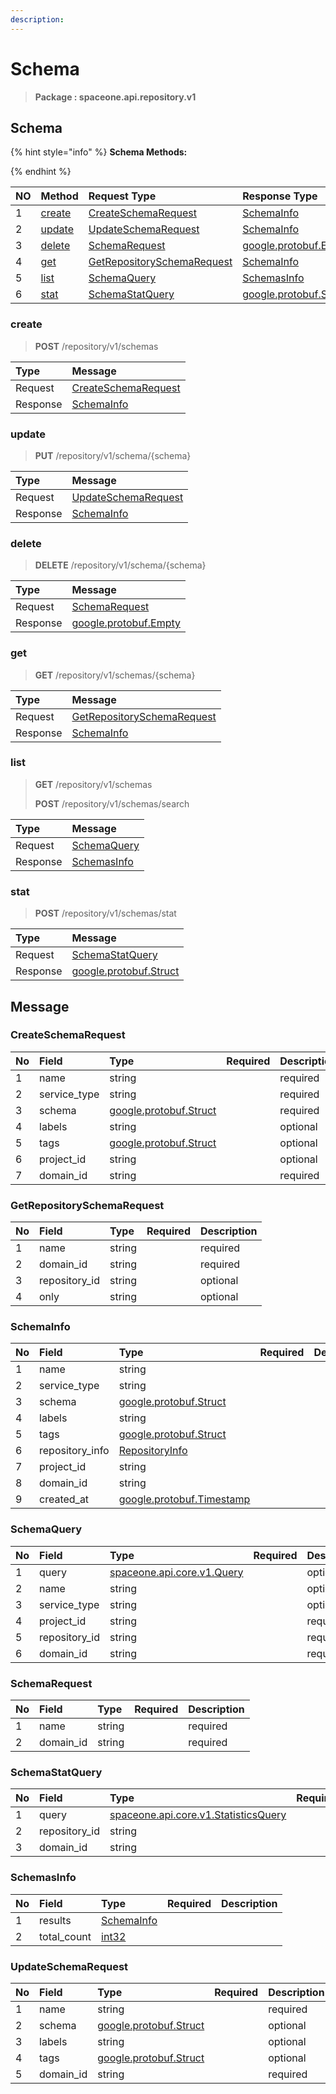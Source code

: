```yaml
---
description:  
---
```

# Schema

>  **Package : spaceone.api.repository.v1**

## Schema

{% hint style="info" %}
**Schema Methods:**

{%  endhint %}


| NO |  Method | Request Type | Response Type | Description |
| :--- | :--- | :--- | :--- | :--- |
| 1 | [create](Schema.md#create)| [CreateSchemaRequest](Schema.md#createschemarequest)| [SchemaInfo](Schema.md#schemainfo) |  |
| 2 | [update](Schema.md#update)| [UpdateSchemaRequest](Schema.md#updateschemarequest)| [SchemaInfo](Schema.md#schemainfo) |  |
| 3 | [delete](Schema.md#delete)| [SchemaRequest](Schema.md#schemarequest)|[google.protobuf.Empty](https://github.com/protocolbuffers/protobuf/blob/master/src/google/protobuf/empty.proto)|  |
| 4 | [get](Schema.md#get)| [GetRepositorySchemaRequest](Schema.md#getrepositoryschemarequest)| [SchemaInfo](Schema.md#schemainfo) |  |
| 5 | [list](Schema.md#list)| [SchemaQuery](Schema.md#schemaquery)| [SchemasInfo](Schema.md#schemasinfo) |  |
| 6 | [stat](Schema.md#stat)| [SchemaStatQuery](Schema.md#schemastatquery)|[google.protobuf.Struct](https://github.com/protocolbuffers/protobuf/blob/master/src/google/protobuf/struct.proto)|  |

### create
> **POST** /repository/v1/schemas
>



| Type | Message |
| :--- | :--- |
| Request | [CreateSchemaRequest](Schema.md#createschemarequest) |
| Response |  [SchemaInfo](Schema.md#schemainfo)  |



### update
> **PUT** /repository/v1/schema/{schema}
>



| Type | Message |
| :--- | :--- |
| Request | [UpdateSchemaRequest](Schema.md#updateschemarequest) |
| Response |  [SchemaInfo](Schema.md#schemainfo)  |



### delete
> **DELETE** /repository/v1/schema/{schema}
>



| Type | Message |
| :--- | :--- |
| Request | [SchemaRequest](Schema.md#schemarequest) |
| Response | [google.protobuf.Empty](https://github.com/protocolbuffers/protobuf/blob/master/src/google/protobuf/empty.proto) |



### get
> **GET** /repository/v1/schemas/{schema}
>



| Type | Message |
| :--- | :--- |
| Request | [GetRepositorySchemaRequest](Schema.md#getrepositoryschemarequest) |
| Response |  [SchemaInfo](Schema.md#schemainfo)  |



### list
> **GET** /repository/v1/schemas
>
> **POST** /repository/v1/schemas/search




| Type | Message |
| :--- | :--- |
| Request | [SchemaQuery](Schema.md#schemaquery) |
| Response |  [SchemasInfo](Schema.md#schemasinfo)  |



### stat
> **POST** /repository/v1/schemas/stat
>



| Type | Message |
| :--- | :--- |
| Request | [SchemaStatQuery](Schema.md#schemastatquery) |
| Response | [google.protobuf.Struct](https://github.com/protocolbuffers/protobuf/blob/master/src/google/protobuf/struct.proto) |





## Message

### CreateSchemaRequest
| No | Field | Type | Required | Description |
| :--- | :--- | :--- | :--- | :--- |
| 1 | name |string | |required|
| 2 | service_type |string | |required|
| 3 | schema |[google.protobuf.Struct](https://github.com/protocolbuffers/protobuf/blob/master/src/google/protobuf/struct.proto) | |required|
| 4 | labels |string | |optional|
| 5 | tags |[google.protobuf.Struct](https://github.com/protocolbuffers/protobuf/blob/master/src/google/protobuf/struct.proto) | |optional|
| 6 | project_id |string | |optional|
| 7 | domain_id |string | |required|

### GetRepositorySchemaRequest
| No | Field | Type | Required | Description |
| :--- | :--- | :--- | :--- | :--- |
| 1 | name |string | |required|
| 2 | domain_id |string | |required|
| 3 | repository_id |string | |optional|
| 4 | only |string | |optional|

### SchemaInfo
| No | Field | Type | Required | Description |
| :--- | :--- | :--- | :--- | :--- |
| 1 | name |string | ||
| 2 | service_type |string | ||
| 3 | schema |[google.protobuf.Struct](https://github.com/protocolbuffers/protobuf/blob/master/src/google/protobuf/struct.proto) | ||
| 4 | labels |string | ||
| 5 | tags |[google.protobuf.Struct](https://github.com/protocolbuffers/protobuf/blob/master/src/google/protobuf/struct.proto) | ||
| 6 | repository_info |[RepositoryInfo](Schema.md#repositoryinfo) | ||
| 7 | project_id |string | ||
| 8 | domain_id |string | ||
| 9 | created_at |[google.protobuf.Timestamp](https://github.com/protocolbuffers/protobuf/blob/master/src/google/protobuf/timestamp.proto) | ||

### SchemaQuery
| No | Field | Type | Required | Description |
| :--- | :--- | :--- | :--- | :--- |
| 1 | query |[spaceone.api.core.v1.Query](https://spaceone-dev.gitbook.io/api-reference/common-v1/search-query) | |optional|
| 2 | name |string | |optional|
| 3 | service_type |string | |optional|
| 4 | project_id |string | |required|
| 5 | repository_id |string | |required|
| 6 | domain_id |string | |required|

### SchemaRequest
| No | Field | Type | Required | Description |
| :--- | :--- | :--- | :--- | :--- |
| 1 | name |string | |required|
| 2 | domain_id |string | |required|

### SchemaStatQuery
| No | Field | Type | Required | Description |
| :--- | :--- | :--- | :--- | :--- |
| 1 | query |[spaceone.api.core.v1.StatisticsQuery](https://spaceone-dev.gitbook.io/api-reference/common-v1/statistics-query) | |required|
| 2 | repository_id |string | |required|
| 3 | domain_id |string | |required|

### SchemasInfo
| No | Field | Type | Required | Description |
| :--- | :--- | :--- | :--- | :--- |
| 1 | results |[SchemaInfo](Schema.md#schemainfo) | ||
| 2 | total_count |[int32](https://github.com/protocolbuffers/protobuf/blob/master/src/google/protobuf/type.proto) | ||

### UpdateSchemaRequest
| No | Field | Type | Required | Description |
| :--- | :--- | :--- | :--- | :--- |
| 1 | name |string | |required|
| 2 | schema |[google.protobuf.Struct](https://github.com/protocolbuffers/protobuf/blob/master/src/google/protobuf/struct.proto) | |optional|
| 3 | labels |string | |optional|
| 4 | tags |[google.protobuf.Struct](https://github.com/protocolbuffers/protobuf/blob/master/src/google/protobuf/struct.proto) | |optional|
| 5 | domain_id |string | |required|

